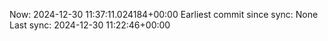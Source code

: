 Now: 2024-12-30 11:37:11.024184+00:00 Earliest commit since sync: None Last sync: 2024-12-30 11:22:46+00:00
